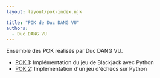 ```yaml
---
layout: layout/pok-index.njk

title: "POK de Duc DANG VU"
authors:
  - Duc DANG VU
---
```


Ensemble des POK réalisés par Duc DANG VU.

* [POK 1](./temps-1): Implémentation du jeu de Blackjack avec Python
* [POK 2](./temps-2): Implémentation d'un jeu d'échecs sur Python
